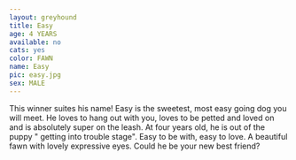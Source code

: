 ```yaml
---
layout: greyhound
title: Easy
age: 4 YEARS
available: no
cats: yes
color: FAWN
name: Easy
pic: easy.jpg
sex: MALE
---
```


This winner suites his name! Easy is the sweetest, most easy going dog you will meet. He loves to hang out with you,
loves to be petted and loved on and is absolutely super on the leash. At four years old, he is out of the puppy "
getting into trouble stage".  Easy to be with, easy to love. A beautiful fawn with lovely expressive eyes. Could he be
your new best friend?
